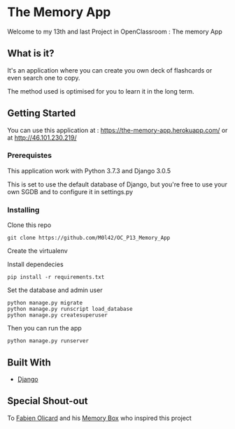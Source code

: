 # The Memory App

Welcome to my 13th and last Project in OpenClassroom : The memory App

## What is it?

It's an application where you can create you own deck of flashcards or even search one to copy.

The method used is optimised for you to learn it in the long term.

## Getting Started

You can use this application at : https://the-memory-app.herokuapp.com/
or at http://46.101.230.219/

### Prerequistes

This application work with Python 3.7.3 and Django 3.0.5

This is set to use the default database of Django, but you're free to use your own SGDB and to configure it in settings.py

### Installing

Clone this repo 
```
git clone https://github.com/M0l42/OC_P13_Memory_App
```
Create the virtualenv

Install dependecies
```
pip install -r requirements.txt
```

Set the database and admin user
```
python manage.py migrate
python manage.py runscript load_database
python manage.py createsuperuser
```

Then you can run the app 
```
python manage.py runserver
```

## Built With

* [Django](https://www.djangoproject.com/)

## Special Shout-out

To [Fabien Olicard](https://www.fabienolicard.fr/) and his [Memory Box]( https://amzn.to/2yRCtsD) who inspired 
this project